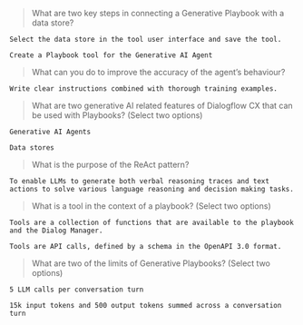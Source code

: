 >What are two key steps in connecting a Generative Playbook with a data store?
```
Select the data store in the tool user interface and save the tool.
```
```
Create a Playbook tool for the Generative AI Agent
```
>What can you do to improve the accuracy of the agent’s behaviour?
```
Write clear instructions combined with thorough training examples.
```
>What are two generative AI related features of Dialogflow CX that can be used with Playbooks? (Select two options)
```
Generative AI Agents
```
```
Data stores
```
>What is the purpose of the ReAct pattern?
```
To enable LLMs to generate both verbal reasoning traces and text actions to solve various language reasoning and decision making tasks.
```
>What is a tool in the context of a playbook? (Select two options)
```
Tools are a collection of functions that are available to the playbook and the Dialog Manager.
```
```
Tools are API calls, defined by a schema in the OpenAPI 3.0 format.
```
>What are two of the limits of Generative Playbooks? (Select two options)
```
5 LLM calls per conversation turn
```
```
15k input tokens and 500 output tokens summed across a conversation turn
```